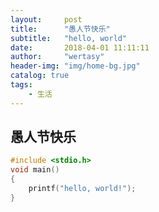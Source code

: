 ```yaml
---
layout:     post
title:      "愚人节快乐"
subtitle:   "hello, world"
date:       2018-04-01 11:11:11
author:     "wertasy"
header-img: "img/home-bg.jpg"
catalog: true
tags:
    - 生活
---
```


## 愚人节快乐

```c
#include <stdio.h>
void main()
{
    printf("hello, world!");
}
```
